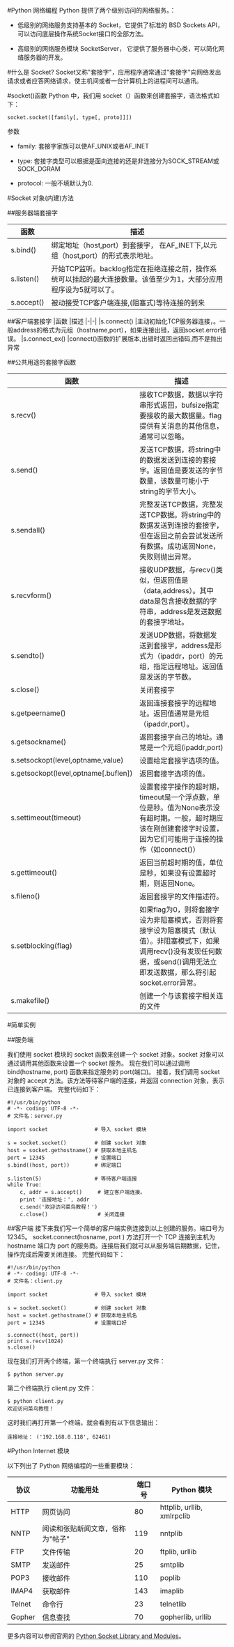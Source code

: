 #Python 网络编程
Python 提供了两个级别访问的网络服务。：

- 低级别的网络服务支持基本的 Socket，它提供了标准的 BSD Sockets API，可以访问底层操作系统Socket接口的全部方法。

- 高级别的网络服务模块 SocketServer， 它提供了服务器中心类，可以简化网络服务器的开发。

#什么是 Socket?
Socket又称"套接字"，应用程序通常通过"套接字"向网络发出请求或者应答网络请求，使主机间或者一台计算机上的进程间可以通讯。

#socket()函数
Python 中，我们用 socket（）函数来创建套接字，语法格式如下：

```
socket.socket([family[, type[, proto]]])
```
参数

- family: 套接字家族可以使AF_UNIX或者AF_INET

- type: 套接字类型可以根据是面向连接的还是非连接分为SOCK_STREAM或SOCK_DGRAM

- protocol: 一般不填默认为0.

#Socket 对象(内建)方法

##服务器端套接字

|函数	|描述
|-|-|
|s.bind()	|绑定地址（host,port）到套接字， 在AF_INET下,以元组（host,port）的形式表示地址。
|s.listen()	|开始TCP监听。backlog指定在拒绝连接之前，操作系统可以挂起的最大连接数量。该值至少为1，大部分应用程序设为5就可以了。
|s.accept()	|被动接受TCP客户端连接,(阻塞式)等待连接的到来

##客户端套接字
|函数	|描述
|-|-|
|s.connect()	|主动初始化TCP服务器连接，。一般address的格式为元组（hostname,port），如果连接出错，返回socket.error错误。
|s.connect_ex()	|connect()函数的扩展版本,出错时返回出错码,而不是抛出异常

##公共用途的套接字函数

|函数	|描述
|-|-|
|s.recv()	|接收TCP数据，数据以字符串形式返回，bufsize指定要接收的最大数据量。flag提供有关消息的其他信息，通常可以忽略。
|s.send()	|发送TCP数据，将string中的数据发送到连接的套接字。返回值是要发送的字节数量，该数量可能小于string的字节大小。
|s.sendall()	|完整发送TCP数据，完整发送TCP数据。将string中的数据发送到连接的套接字，但在返回之前会尝试发送所有数据。成功返回None，失败则抛出异常。
|s.recvform()	|接收UDP数据，与recv()类似，但返回值是（data,address）。其中data是包含接收数据的字符串，address是发送数据的套接字地址。
|s.sendto()	|发送UDP数据，将数据发送到套接字，address是形式为（ipaddr，port）的元组，指定远程地址。返回值是发送的字节数。
|s.close()	|关闭套接字
|s.getpeername()	|返回连接套接字的远程地址。返回值通常是元组（ipaddr,port）。
|s.getsockname()	|返回套接字自己的地址。通常是一个元组(ipaddr,port)
|s.setsockopt(level,optname,value)	|设置给定套接字选项的值。
|s.getsockopt(level,optname[.buflen])	|返回套接字选项的值。
|s.settimeout(timeout)	|设置套接字操作的超时期，timeout是一个浮点数，单位是秒。值为None表示没有超时期。一般，超时期应该在刚创建套接字时设置，因为它们可能用于连接的操作（如connect()）
|s.gettimeout()	|返回当前超时期的值，单位是秒，如果没有设置超时期，则返回None。
|s.fileno()	|返回套接字的文件描述符。
|s.setblocking(flag)	|如果flag为0，则将套接字设为非阻塞模式，否则将套接字设为阻塞模式（默认值）。非阻塞模式下，如果调用recv()没有发现任何数据，或send()调用无法立即发送数据，那么将引起socket.error异常。
|s.makefile()	|创建一个与该套接字相关连的文件

#简单实例

##服务端

我们使用 socket 模块的 socket 函数来创建一个 socket 对象。socket 对象可以通过调用其他函数来设置一个 socket 服务。
现在我们可以通过调用 bind(hostname, port) 函数来指定服务的 port(端口)。
接着，我们调用 socket 对象的 accept 方法。该方法等待客户端的连接，并返回 connection 对象，表示已连接到客户端。
完整代码如下：

```
#!/usr/bin/python
# -*- coding: UTF-8 -*-
# 文件名：server.py

import socket               # 导入 socket 模块

s = socket.socket()         # 创建 socket 对象
host = socket.gethostname() # 获取本地主机名
port = 12345                # 设置端口
s.bind((host, port))        # 绑定端口

s.listen(5)                 # 等待客户端连接
while True:
    c, addr = s.accept()     # 建立客户端连接。
    print '连接地址：', addr
    c.send('欢迎访问菜鸟教程！')
    c.close()                # 关闭连接
```

##客户端
接下来我们写一个简单的客户端实例连接到以上创建的服务。端口号为 12345。
socket.connect(hosname, port ) 方法打开一个 TCP 连接到主机为 hostname 端口为 port 的服务商。连接后我们就可以从服务端后期数据，记住，操作完成后需要关闭连接。
完整代码如下：

```
#!/usr/bin/python
# -*- coding: UTF-8 -*-
# 文件名：client.py

import socket               # 导入 socket 模块

s = socket.socket()         # 创建 socket 对象
host = socket.gethostname() # 获取本地主机名
port = 12345                # 设置端口好

s.connect((host, port))
print s.recv(1024)
s.close()  
```

现在我们打开两个终端，第一个终端执行 server.py 文件：

```
$ python server.py
```

第二个终端执行 client.py 文件：

```
$ python client.py 
欢迎访问菜鸟教程！
```

这时我们再打开第一个终端，就会看到有以下信息输出：

```
连接地址： ('192.168.0.118', 62461)
```

#Python Internet 模块

以下列出了 Python 网络编程的一些重要模块：

|协议	|功能用处	|端口号	|Python 模块
|-|-|-|-|
|HTTP	|网页访问	|80	|httplib, urllib, xmlrpclib
|NNTP	|阅读和张贴新闻文章，俗称为"帖子"	|119	|nntplib
|FTP	|文件传输	|20	|ftplib, urllib
|SMTP	|发送邮件	|25	|smtplib
|POP3	|接收邮件	|110	|poplib
|IMAP4	|获取邮件	|143	|imaplib
|Telnet	|命令行	|23	|telnetlib
|Gopher	|信息查找	|70	|gopherlib, urllib

更多内容可以参阅官网的 [Python Socket Library and Modules](https://docs.python.org/2/library/socket.html)。